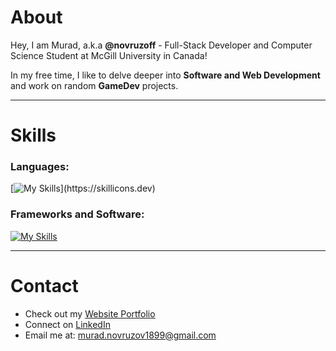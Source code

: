 # About

Hey, I am Murad, a.k.a **@novruzoff** - Full-Stack Developer and Computer Science Student at McGill University in Canada!

In my free time, I like to delve deeper into **Software and Web Development** and work on random **GameDev** projects.
  
---

# Skills

### Languages:
[![My Skills](https://skillicons.dev/icons?i=py,java,cpp,cs,c,js,ts,swift,go,html,css,bash,ocaml,)](https://skillicons.dev)

### Frameworks and Software:
[![My Skills](https://skillicons.dev/icons?i=react,nextjs,nodejs,aws,tailwind,vercel,vite,mongodb,django,git,githubactions,gitlab,wordpress)](https://skillicons.dev)

---

# Contact

- Check out my [Website Portfolio](https://novruzoff.github.io/#/)
- Connect on [LinkedIn](https://www.linkedin.com/in/novruzovmurad/)
- Email me at: [murad.novruzov1899@gmail.com](mailto:murad.novruzov1899@gmail.com)

